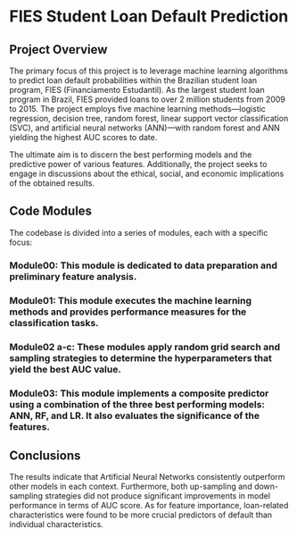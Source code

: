 # FIES Student Loan Default Prediction
## Project Overview
The primary focus of this project is to leverage machine learning algorithms to predict loan default probabilities within the Brazilian student loan program, FIES (Financiamento Estudantil). As the largest student loan program in Brazil, FIES provided loans to over 2 million students from 2009 to 2015. The project employs five machine learning methods—logistic regression, decision tree, random forest, linear support vector classification (SVC), and artificial neural networks (ANN)—with random forest and ANN yielding the highest AUC scores to date.

The ultimate aim is to discern the best performing models and the predictive power of various features. Additionally, the project seeks to engage in discussions about the ethical, social, and economic implications of the obtained results.

## Code Modules
The codebase is divided into a series of modules, each with a specific focus:

### Module00: This module is dedicated to data preparation and preliminary feature analysis.

### Module01: This module executes the machine learning methods and provides performance measures for the classification tasks.

### Module02 a-c: These modules apply random grid search and sampling strategies to determine the hyperparameters that yield the best AUC value.

### Module03: This module implements a composite predictor using a combination of the three best performing models: ANN, RF, and LR. It also evaluates the significance of the features.

## Conclusions
The results indicate that Artificial Neural Networks consistently outperform other models in each context. Furthermore, both up-sampling and down-sampling strategies did not produce significant improvements in model performance in terms of AUC score. As for feature importance, loan-related characteristics were found to be more crucial predictors of default than individual characteristics.

